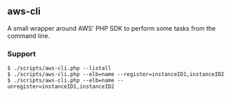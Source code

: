 ## aws-cli

A small wrapper around AWS' PHP SDK to perform some tasks from the command line.

### Support

    $ ./scripts/aws-cli.php --listall
    $ ./scripts/aws-cli.php --elb=name --register=instanceID1,instanceID2
    $ ./scripts/aws-cli.php --elb=name --unregister=instanceID1,instanceID2
